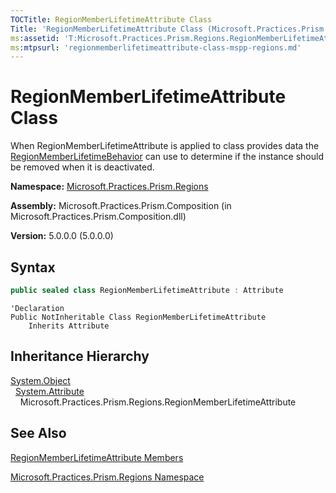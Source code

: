 ```yaml
---
TOCTitle: RegionMemberLifetimeAttribute Class
Title: 'RegionMemberLifetimeAttribute Class (Microsoft.Practices.Prism.Regions)'
ms:assetid: 'T:Microsoft.Practices.Prism.Regions.RegionMemberLifetimeAttribute'
ms:mtpsurl: 'regionmemberlifetimeattribute-class-mspp-regions.md'
---
```


# RegionMemberLifetimeAttribute Class

When RegionMemberLifetimeAttribute is applied to class provides data the [RegionMemberLifetimeBehavior](regionmemberlifetimebehavior-class-mspp-regions-behaviors) can use to determine if the instance should be removed when it is deactivated.

**Namespace:** [Microsoft.Practices.Prism.Regions](mspp-regions-namespace)

**Assembly:** Microsoft.Practices.Prism.Composition (in Microsoft.Practices.Prism.Composition.dll)

**Version:** 5.0.0.0 (5.0.0.0)

## Syntax

```C#
public sealed class RegionMemberLifetimeAttribute : Attribute
```

```VB
'Declaration
Public NotInheritable Class RegionMemberLifetimeAttribute
	Inherits Attribute
```

## Inheritance Hierarchy

[System.Object](http://msdn.microsoft.com/en-us/library/e5kfa45b)<br/>
  [System.Attribute](http://msdn.microsoft.com/en-us/library/e8kc3626)<br/>
    Microsoft.Practices.Prism.Regions.RegionMemberLifetimeAttribute

## See Also

[RegionMemberLifetimeAttribute Members](regionmemberlifetimeattribute-members-mspp-regions)

[Microsoft.Practices.Prism.Regions Namespace](mspp-regions-namespace)
